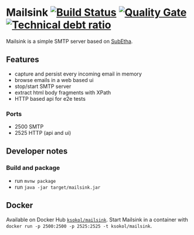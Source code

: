 # Mailsink [![Build Status](https://api.travis-ci.org/ksokol/mailsink.png?branch=master)](https://travis-ci.org/ksokol/mailsink) [![Quality Gate](https://sonarqube.com/api/badges/gate?key=com.github.ksokol:mailsink)](https://sonarqube.com/dashboard/index/com.github.ksokol:mailsink) [![Technical debt ratio](https://sonarqube.com/api/badges/measure?key=com.github.ksokol:mailsink&metric=sqale_debt_ratio)](https://sonarqube.com/dashboard/index/com.github.ksokol:mailsink) 

Mailsink is a simple SMTP server based on [SubEtha](https://github.com/voodoodyne/subetha).

## Features

- capture and persist every incoming email in memory
- browse emails in a web based ui
- stop/start SMTP server
- extract html body fragments with XPath
- HTTP based api for e2e tests

### Ports

- 2500 SMTP
- 2525 HTTP (api and ui)

## Developer notes

### Build and package

- run `mvnw package`
- run `java -jar target/mailsink.jar`

## Docker

Available on Docker Hub [`ksokol/mailsink`](https://hub.docker.com/r/ksokol/mailsink/tags/).
Start Mailsink in a container with `docker run -p 2500:2500 -p 2525:2525 -t ksokol/mailsink`.
